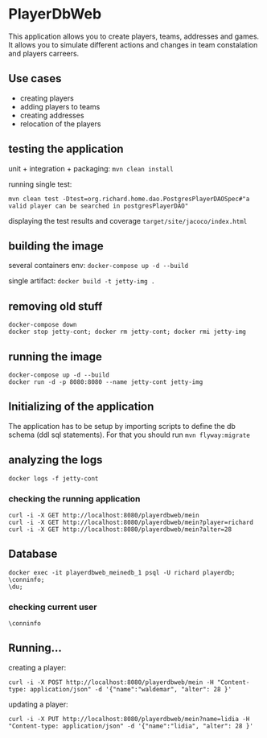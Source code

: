 # PlayerDbWeb
This application allows you to create players, teams, addresses and games. 
It allows you to simulate different actions and changes in team constalation and players carreers.

## Use cases
- creating players
- adding players to teams
- creating addresses
- relocation of the players

## testing the application
unit + integration + packaging: ``mvn clean install``

running single test: 
```
mvn clean test -Dtest=org.richard.home.dao.PostgresPlayerDAOSpec#"a valid player can be searched in postgresPlayerDAO"
```

displaying the test results and coverage
`target/site/jacoco/index.html`

## building the image
several containers env: `docker-compose up -d --build`

single artifact: `docker build -t jetty-img .`

## removing old stuff
```
docker-compose down
docker stop jetty-cont; docker rm jetty-cont; docker rmi jetty-img
```

## running the image
```
docker-compose up -d --build
docker run -d -p 8080:8080 --name jetty-cont jetty-img
```

## Initializing of the application
The application has to be setup by importing scripts to define the db schema (ddl sql statements). For that
you should run `mvn flyway:migrate`

## analyzing the logs
```
docker logs -f jetty-cont
```

### checking the running application
```
curl -i -X GET http://localhost:8080/playerdbweb/mein
curl -i -X GET http://localhost:8080/playerdbweb/mein?player=richard
curl -i -X GET http://localhost:8080/playerdbweb/mein?alter=28
```


## Database
```
docker exec -it playerdbweb_meinedb_1 psql -U richard playerdb;
\conninfo;
\du;
```

### checking current user
```
\conninfo
```

## Running...
creating a player:
```
curl -i -X POST http://localhost:8080/playerdbweb/mein -H "Content-type: application/json" -d '{"name":"waldemar", "alter": 28 }'
```

updating a player:
```
curl -i -X PUT http://localhost:8080/playerdbweb/mein?name=lidia -H "Content-type: application/json" -d '{"name":"lidia", "alter": 28 }'
```